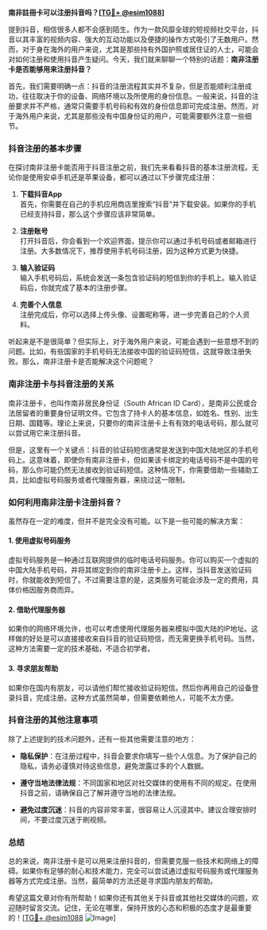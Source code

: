 **南非註冊卡可以注册抖音吗？[[TG💪+ @esim1088](https://t.me/s/esim1088)]**

提到抖音，相信很多人都不会感到陌生。作为一款风靡全球的短视频社交平台，抖音以其丰富的视频内容、强大的互动功能以及便捷的操作方式吸引了无数用户。然而，对于身在海外的用户来说，尤其是那些持有外国护照或居住证的人士，可能会对如何注册和使用抖音产生疑问。今天，我们就来聊聊一个特别的话题：**南非注册卡是否能够用来注册抖音？**

首先，我们需要明确一点：抖音的注册流程其实并不复杂，但是否能顺利注册成功，往往取决于你的设备、网络环境以及所使用的身份信息。一般来说，抖音的注册要求并不严格，通常只需要手机号码和有效的身份信息即可完成注册。然而，对于海外用户来说，尤其是那些没有中国身份证的用户，可能需要额外注意一些细节。

### 抖音注册的基本步骤

在探讨南非注册卡能否用于抖音注册之前，我们先来看看抖音的基本注册流程。无论你是使用安卓手机还是苹果设备，都可以通过以下步骤完成注册：

1. **下载抖音App**  
   首先，你需要在自己的手机应用商店里搜索“抖音”并下载安装。如果你的手机已经支持抖音，那么这个步骤应该非常简单。

2. **注册账号**  
   打开抖音后，你会看到一个欢迎界面，提示你可以通过手机号码或者邮箱进行注册。大多数情况下，推荐使用手机号码注册，因为这种方式更为快捷。

3. **输入验证码**  
   输入手机号码后，系统会发送一条包含验证码的短信到你的手机上。输入验证码后，你就完成了基本的注册步骤。

4. **完善个人信息**  
   注册完成后，你可以选择上传头像、设置昵称等，进一步完善自己的个人资料。

听起来是不是很简单？但实际上，对于海外用户来说，可能会遇到一些意想不到的问题。比如，有些国家的手机号码无法接收中国的验证码短信，这就导致注册失败。那么，南非注册卡是否能解决这个问题呢？

### 南非注册卡与抖音注册的关系

南非注册卡，也叫作南非居民身份证（South African ID Card），是南非公民或合法居留者的重要身份证明文件。它包含了持卡人的基本信息，如姓名、性别、出生日期、国籍等。理论上来说，只要你的南非注册卡上有有效的电话号码，那么就可以尝试用它来注册抖音。

但是，这里有一个关键点：抖音的验证码短信通常是发送到中国大陆地区的手机号码上。这意味着，即使你有南非注册卡，但如果该卡绑定的电话号码不是中国的号码，那么你可能仍然无法接收到验证码短信。这种情况下，你需要借助一些辅助工具，比如虚拟号码服务或者代理服务器，来绕过这一限制。

### 如何利用南非注册卡注册抖音？

虽然存在一定的难度，但并不是完全没有可能。以下是一些可能的解决方案：

#### 1. 使用虚拟号码服务  
虚拟号码服务是一种通过互联网提供的临时电话号码服务。你可以购买一个虚拟的中国大陆手机号码，并将其绑定到你的南非注册卡上。这样，当抖音发送验证码时，你就能收到短信了。不过需要注意的是，这类服务可能会涉及一定的费用，具体价格因服务商而异。

#### 2. 借助代理服务器  
如果你的网络环境允许，也可以考虑使用代理服务器来模拟中国大陆的IP地址。这样做的好处是可以直接接收来自抖音的验证码短信，而无需更换手机号码。当然，这种方法需要一定的技术基础，不适合初学者。

#### 3. 寻求朋友帮助  
如果你在国内有朋友，可以请他们帮忙接收验证码短信。然后你再用自己的设备登录抖音，完成注册。这种方式虽然简单，但需要依赖他人，可能不太方便。

### 抖音注册的其他注意事项

除了上述提到的技术问题外，还有一些其他需要注意的地方：

- **隐私保护**：在注册过程中，抖音会要求你填写一些个人信息。为了保护自己的隐私，请务必谨慎对待这些信息，避免泄露过多的个人数据。
  
- **遵守当地法律法规**：不同国家和地区对社交媒体的使用有不同的规定。在使用抖音之前，请确保自己了解并遵守当地的法律法规。

- **避免过度沉迷**：抖音的内容非常丰富，很容易让人沉浸其中。建议合理安排时间，不要过度沉迷于刷视频。

### 总结

总的来说，南非注册卡是可以用来注册抖音的，但需要克服一些技术和网络上的障碍。如果你有足够的耐心和技术能力，完全可以尝试通过虚拟号码服务或代理服务器等方式完成注册。当然，最简单的方法还是寻求国内朋友的帮助。

希望这篇文章对你有所帮助！如果你还有其他关于抖音或其他社交媒体的问题，欢迎随时留言交流。记住，无论在哪里，保持开放的心态和积极的态度才是最重要的！[[TG💪+ @esim1088](https://t.me/s/esim1088) ![Image](https://i.postimg.cc/4NQfJmqS/Snipaste-2025-05-13-00-14-12.png)]
